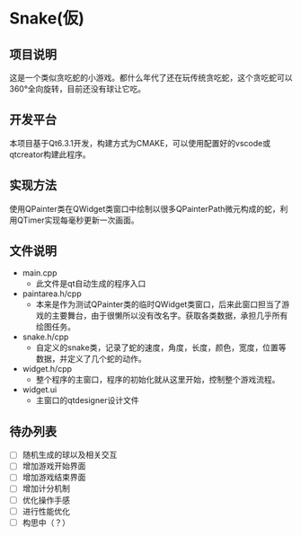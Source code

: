 # **Snake(仮)**
## 项目说明
这是一个类似贪吃蛇的小游戏。都什么年代了还在玩传统贪吃蛇，这个贪吃蛇可以360°全向旋转，目前还没有球让它吃。
## 开发平台
本项目基于Qt6.3.1开发，构建方式为CMAKE，可以使用配置好的vscode或qtcreator构建此程序。
## 实现方法
使用QPainter类在QWidget类窗口中绘制以很多QPainterPath微元构成的蛇，利用QTimer实现每毫秒更新一次画面。
## 文件说明
- main.cpp
  - 此文件是qt自动生成的程序入口
- paintarea.h/cpp
  - 本来是作为测试QPainter类的临时QWidget类窗口，后来此窗口担当了游戏的主要舞台，由于很懒所以没有改名字。获取各类数据，承担几乎所有绘图任务。
- snake.h/cpp
  - 自定义的snake类，记录了蛇的速度，角度，长度，颜色，宽度，位置等数据，并定义了几个蛇的动作。
- widget.h/cpp
  - 整个程序的主窗口，程序的初始化就从这里开始，控制整个游戏流程。
- widget.ui
  - 主窗口的qtdesigner设计文件
## 待办列表
- [ ] 随机生成的球以及相关交互
- [ ] 增加游戏开始界面
- [ ] 增加游戏结束界面
- [ ] 增加计分机制
- [ ] 优化操作手感
- [ ] 进行性能优化
- [ ] 构思中（？）